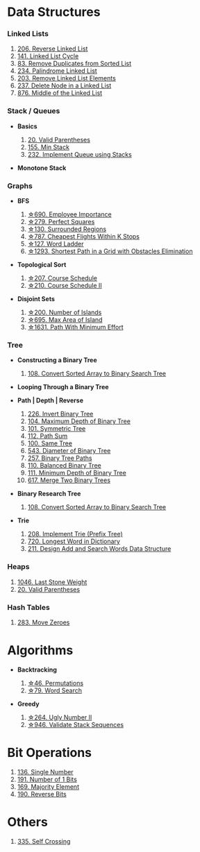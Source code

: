 # Data Structures

### Linked Lists

  1. [206. Reverse Linked List](Data_Structures/Linked_Lists/206.java)
  2. [141. Linked List Cycle](Data_Structures/Linked_Lists/141.java)
  3. [83. Remove Duplicates from Sorted List](Data_Structures/Linked_Lists/83.java)
  4. [234. Palindrome Linked List](Data_Structures/Linked_Lists/234.java)
  5. [203. Remove Linked List Elements](Data_Structures/Linked_Lists/203.java)
  6. [237. Delete Node in a Linked List](Data_Structures/Linked_Lists/237.java)
  7. [876. Middle of the Linked List](Data_Structures/Linked_Lists/876.java)

### Stack / Queues

* **Basics**
  1. [20. Valid Parentheses](Data_Structures/Stack/20.java)
  1. [155. Min Stack](Data_Structures/Stack/155.java)
  1. [232. Implement Queue using Stacks](Data_Structures/Stack/232.java)

* **Monotone Stack**

### Graphs

* **BFS**
  1. [☆690. Employee Importance](/Data_Structures/Graph/BFS/690.java)
  2. [☆279. Perfect Squares](/Data_Structures/Graph/BFS/279.java)
  3. [☆130. Surrounded Regions](/Data_Structures/Graph/BFS/130.java)
  4. [☆787. Cheapest Flights Within K Stops](/Data_Structures/Graph/BFS/787.java)
  5. [☆127. Word Ladder](/Data_Structures/Graph/BFS/127.java)
  6. [☆1293. Shortest Path in a Grid with Obstacles Elimination](/Data_Structures/Graph/BFS/1293.java)

* **Topological Sort**
  1. [☆207. Course Schedule](/Data_Structures/Graph/BFS/Topological_Sort/207.java)
  1. [☆210. Course Schedule II](/Data_Structures/Graph/BFS/Topological_Sort/210.java)

* **Disjoint Sets**
  1. [☆200. Number of Islands](/Data_Structures/Graph/BFS/Disjoint_Sets/200.java)
  2. [☆695. Max Area of Island](/Data_Structures/Graph/BFS/Disjoint_Sets/695.java)
  3. [☆1631. Path With Minimum Effort](/Data_Structures/Graph/BFS/Disjoint_Sets/1631.java)



### Tree

* **Constructing a Binary Tree**
  1. [108. Convert Sorted Array to Binary Search Tree](/Data_Structures/Tree/108.java)

* **Looping Through a Binary Tree**

* **Path | Depth | Reverse**
  1. [226. Invert Binary Tree](/Data_Structures/Tree/226.java)
  2. [104. Maximum Depth of Binary Tree](/Data_Structures/Tree/104.java)
  3. [101. Symmetric Tree](/Data_Structures/Tree/101.java)
  4. [112. Path Sum](/Data_Structures/Tree/112.java)
  5. [100. Same Tree](/Data_Structures/Tree/100.java)
  6. [543. Diameter of Binary Tree](/Data_Structures/Tree/543.java)
  7. [257. Binary Tree Paths](/Data_Structures/Tree/257.java)
  8. [110. Balanced Binary Tree](/Data_Structures/Tree/110.java)
  9. [111. Minimum Depth of Binary Tree](/Data_Structures/Tree/111.java)
  10. [617. Merge Two Binary Trees](/Data_Structures/Tree/617.java)

* **Binary Research Tree**
  1. [108. Convert Sorted Array to Binary Search Tree](/Data_Structures/Tree/108.java)

* **Trie**
  1. [208. Implement Trie (Prefix Tree)](/Data_Structures/Tree/208.java)
  2. [720. Longest Word in Dictionary](/Data_Structures/Tree/720.java)
  3. [211. Design Add and Search Words Data Structure](/Data_Structures/Tree/211.java)

### Heaps
  1. [1046. Last Stone Weight](Data_Structures/Heap/1046.java)
  2. [20. Valid Parentheses](Data_Structures/Heap/703.java)

### Hash Tables
  1. [283. Move Zeroes](Data_Structures/Hash_Tables/283.java)

# Algorithms

* **Backtracking**
  1. [☆46. Permutations](Algorithms/Backtracking/46.java)
  2. [☆79. Word Search](Algorithms/Backtracking/79.java)

* **Greedy**
  1. [☆264. Ugly Number II](Algorithms/Greedy/264.java)
  2. [☆946. Validate Stack Sequences](Algorithms/Greedy/946.java)

# Bit Operations
  1. [136. Single Number](Bit_Operations/136.java)
  2. [191. Number of 1 Bits](Bit_Operations/136.java)
  3. [169. Majority Element](Bit_Operations/169.java)
  4. [190. Reverse Bits](Bit_Operations/190.java)

# Others
  1. [335. Self Crossing](Others/335.java)